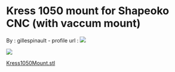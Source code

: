 Kress 1050 mount for Shapeoko CNC (with vaccum mount)
=====================================================

By : gillespinault - profile url : [![](https://cdn.thingiverse.com/renders/4e/3c/33/0b/a9/521554_10150892372597219_119949012_n_thumb_medium.jpg)](https://www.thingiverse.com/gillespinault)  
  
[![](https://cdn.thingiverse.com/renders/31/24/2f/91/b9/Kress1050Mount_thumb_medium.jpg)](https://cdn.thingiverse.com/renders/31/24/2f/91/b9/Kress1050Mount_thumb_medium.jpg)

[Kress1050Mount.stl](https://www.thingiverse.com/thing:297448)